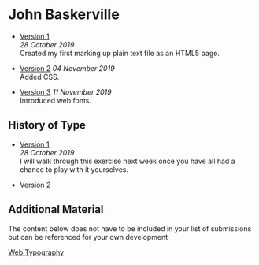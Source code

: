 John Baskerville
================

  
- [Version 1](https://eleventhirty.github.io/john_baskerville/baskerville1.html)  
*28 October 2019*  
Created my first marking up plain text file as an HTML5 page.

- [Version 2](https://eleventhirty.github.io/john_baskerville/baskerville2.html) 
*04 November 2019*  
Added CSS.

- [Version 3](https://eleventhirty.github.io/john_baskerville/baskerville3.html) 
*11 November 2019*  
Introduced web fonts.


History of Type
---------------
  
- [Version 1](https://eleventhirty.github.io/john_baskerville/history1.html)  
*28 October 2019*  
I will walk through this exercise next week once you have all had a chance to play with it yourselves.

- [Version 2](https://eleventhirty.github.io/john_baskerville/history2.html)  

Additional Material
-------------------

The content below does not have to be included in your list of submissions but can be referenced for your own development

[Web Typography](https://eleventhirty.github.io/john_baskerville/typographic-details.html) 